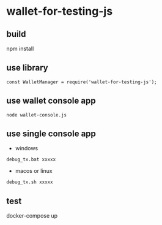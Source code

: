 # wallet-for-testing-js

## build
npm install

## use library
```
const WalletManager = require('wallet-for-testing-js');
```

## use wallet console app
```
node wallet-console.js
```

## use single console app
- windows
```
debug_tx.bat xxxxx
```

- macos or linux
```
debug_tx.sh xxxxx
```

## test
docker-compose up
